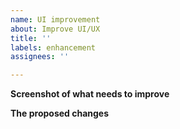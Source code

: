 ```yaml
---
name: UI improvement
about: Improve UI/UX
title: ''
labels: enhancement
assignees: ''

---
```


**Screenshot of what needs to improve**

**The proposed changes**
